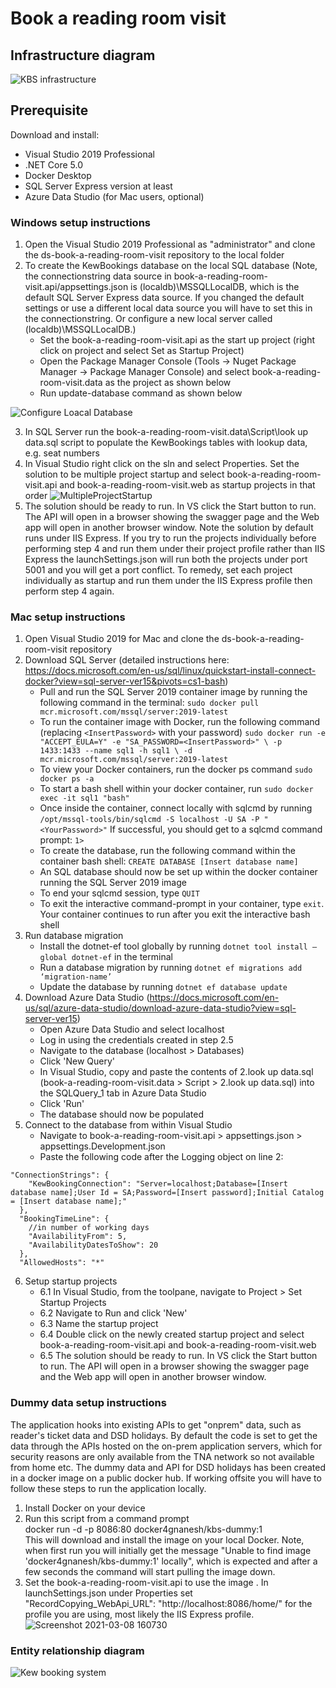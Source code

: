 # Book a reading room visit

## Infrastructure diagram
![KBS infrastructure](https://user-images.githubusercontent.com/40386980/110319498-e5e3c200-8006-11eb-9763-73cc9a394ea6.jpg)


## Prerequisite

Download and install:

- Visual Studio 2019 Professional
- .NET Core 5.0
- Docker Desktop
- SQL Server Express version at least
- Azure Data Studio (for Mac users, optional)

### Windows setup instructions
1. Open the Visual Studio 2019 Professional as "administrator" and clone the ds-book-a-reading-room-visit repository to the local folder
2. To create the KewBookings database on the local SQL database (Note, the connectionstring data source in book-a-reading-room-visit.api/appsettings.json is (localdb)\\MSSQLLocalDB, which is the default SQL Server Express data source. If you changed the default settings or use a different local data source you will have to set this in the connectionstring. Or configure a new local server called (localdb)\\MSSQLLocalDB.)
	- Set the book-a-reading-room-visit.api as the start up project (right click on project and select Set as Startup Project)
	- Open the Package Manager Console (Tools -> Nuget Package Manager -> Package Manager Console) and select book-a-reading-room-visit.data as the project as shown below
	- Run update-database command as shown below
	
![Configure Loacal Database](https://user-images.githubusercontent.com/40386980/109391838-fca45d80-7910-11eb-8263-12b71ff3287b.PNG)	

3. In SQL Server run the book-a-reading-room-visit.data\Script\look up data.sql script to populate the KewBookings tables with lookup data, e.g. seat numbers
4. In Visual Studio right click on the sln and select Properties. Set the solution to be multiple project startup and select book-a-reading-room-visit.api and book-a-reading-room-visit.web as startup projects in that order
![MultipleProjectStartup](https://user-images.githubusercontent.com/25226428/109620527-e4f7ef80-7b31-11eb-81ab-dc8d3ad3e603.png)
5. The solution should be ready to run. In VS click the Start button to run. The API will open in a browser showing the swagger page and the Web app will open in another browser window. Note the solution by default runs under IIS Express. If you try to run the projects individually before performing step 4 and run them under their project profile rather than IIS Express the launchSettings.json will run both the projects under port 5001 and you will get a port conflict. To remedy, set each project individually as startup and run them under the IIS Express profile then perform step 4 again.

### Mac setup instructions
1. Open Visual Studio 2019 for Mac and clone the ds-book-a-reading-room-visit repository
2. Download SQL Server (detailed instructions here: https://docs.microsoft.com/en-us/sql/linux/quickstart-install-connect-docker?view=sql-server-ver15&pivots=cs1-bash)
	- Pull and run the SQL Server 2019 container image by running the following command in the terminal: `sudo docker pull mcr.microsoft.com/mssql/server:2019-latest`
	- To run the container image with Docker, run the following command (replacing `<InsertPassword>` with your password)
	`sudo docker run -e "ACCEPT_EULA=Y" -e "SA_PASSWORD=<InsertPassword>" \ -p 1433:1433 --name sql1 -h sql1 \ -d mcr.microsoft.com/mssql/server:2019-latest`
	- To view your Docker containers, run the docker ps command `sudo docker ps -a`
	- To start a bash shell within your docker container, run `sudo docker exec -it sql1 "bash"`
	- Once inside the container, connect locally with sqlcmd by running `/opt/mssql-tools/bin/sqlcmd -S localhost -U SA -P "<YourPassword>"` If successful, you should get to a sqlcmd command prompt: `1>`
	- To create the database, run the following command within the container bash shell: `CREATE DATABASE [Insert database name]`
	- An SQL database should now be set up within the docker container running the SQL Server 2019 image
	- To end your sqlcmd session, type `QUIT`
	- To exit the interactive command-prompt in your container, type `exit`. Your container continues to run after you exit the interactive bash shell
3. Run database migration
	- Install the dotnet-ef tool globally by running `dotnet tool install — global dotnet-ef` in the terminal
	- Run a database migration by running `dotnet ef migrations add ‘migration-name’`
	- Update the database by running `dotnet ef database update`
4. Download Azure Data Studio (https://docs.microsoft.com/en-us/sql/azure-data-studio/download-azure-data-studio?view=sql-server-ver15)
	- Open Azure Data Studio and select localhost
	- Log in using the credentials created in step 2.5
	- Navigate to the database (localhost > Databases)
	- Click 'New Query'
	- In Visual Studio, copy and paste the contents of 2.look up data.sql (book-a-reading-room-visit.data > Script > 2.look up data.sql) into the SQLQuery_1 tab in Azure Data Studio
	- Click 'Run'
	- The database should now be populated
5. Connect to the database from within Visual Studio
	- Navigate to book-a-reading-room-visit.api > appsettings.json > appsettings.Development.json
	- Paste the following code after the Logging object on line 2:
```
"ConnectionStrings": {
    "KewBookingConnection": "Server=localhost;Database=[Insert database name];User Id = SA;Password=[Insert password];Initial Catalog = [Insert database name];"
  },
  "BookingTimeLine": {
    //in number of working days
    "AvailabilityFrom": 5,
    "AvailabilityDatesToShow": 20
  },
  "AllowedHosts": "*"
  ```
6. Setup startup projects
	- 6.1 In Visual Studio, from the toolpane, navigate to Project > Set Startup Projects
	- 6.2 Navigate to Run and click 'New'
	- 6.3 Name the startup project
	- 6.4 Double click on the newly created startup project and select book-a-reading-room-visit.api and book-a-reading-room-visit.web
	- 6.5 The solution should be ready to run. In VS click the Start button to run. The API will open in a browser showing the swagger page and the Web app will open in another browser window.

### Dummy data setup instructions
The application hooks into existing APIs to get "onprem" data, such as reader's ticket data and DSD holidays. By default the code is set to get the data through the APIs hosted on the on-prem application servers, which for security reasons are only available from the TNA network so not available from home etc. The dummy data and API for DSD holidays has been created in a docker image on a public docker hub. If working offsite you will have to follow these steps to run the application locally.
1. Install Docker on your device
2. Run this script from a command prompt </br>
	  docker run -d -p 8086:80 docker4gnanesh/kbs-dummy:1 </br>
This will download and install the image on your local Docker. Note, when first run you will initially get the message "Unable to find image 'docker4gnanesh/kbs-dummy:1' locally", which is expected and after a few seconds the command will start pulling the image down.
3. Set the book-a-reading-room-visit.api to use the image . In launchSettings.json under Properties set "RecordCopying_WebApi_URL": "http://localhost:8086/home/" for the profile you are using, most likely the IIS Express profile.
![Screenshot 2021-03-08 160730](https://user-images.githubusercontent.com/25226428/110347459-8dbdb780-8028-11eb-801f-f0389c8323c6.png)




### Entity relationship diagram

![Kew booking system](https://user-images.githubusercontent.com/40386980/110785186-8da8fc00-8262-11eb-98e3-d6b74c9b897e.jpg)
